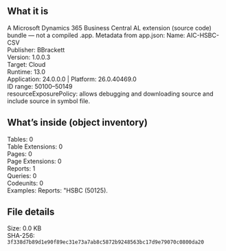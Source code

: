 ## What it is
A Microsoft Dynamics 365 Business Central AL extension (source code) bundle — not a compiled .app.
Metadata from app.json: Name: AIC-HSBC-CSV  
Publisher: BBrackett  
Version: 1.0.0.3  
Target: Cloud  
Runtime: 13.0  
Application: 24.0.0.0 | Platform: 26.0.40469.0  
ID range: 50100–50149  
resourceExposurePolicy: allows debugging and downloading source and include source in symbol file.  

## What’s inside (object inventory)
Tables: 0  
Table Extensions: 0  
Pages: 0  
Page Extensions: 0  
Reports: 1  
Queries: 0  
Codeunits: 0  
Examples: Reports: "HSBC (50125).  

## File details
Size: 0.0 KB  
SHA-256: `3f338d7b89d1e90f89ec31e73a7ab8c5872b9248563bc17d9e79070c0800da20`  
